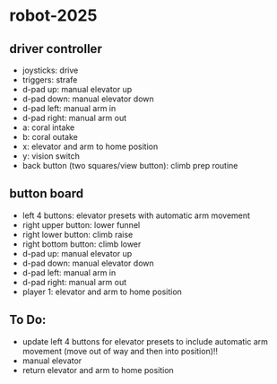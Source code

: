 # robot-2025

## driver controller
 * joysticks: drive
 * triggers: strafe
 * d-pad up: manual elevator up
 * d-pad down: manual elevator down
 * d-pad left: manual arm in
 * d-pad right: manual arm out
 * a: coral intake
 * b: coral outake
 * x: elevator and arm to home position
 * y: vision switch
 * back button (two squares/view button): climb prep routine

## button board
 * left 4 buttons: elevator presets with automatic arm movement
 * right upper button: lower funnel
 * right lower button: climb raise
 * right bottom button: climb lower
 * d-pad up: manual elevator up
 * d-pad down: manual elevator down
 * d-pad left: manual arm in
 * d-pad right: manual arm out
 * player 1: elevator and arm to home position

## To Do:
* update left 4 buttons for elevator presets to include automatic arm movement (move out of way and then into position)!!
* manual elevator
* return elevator and arm to home position
